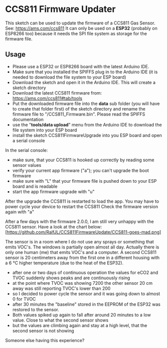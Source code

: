 # CCS811 Firmware Updater
This sketch can be used to update the firmware of a CCS811 Gas Sensor.
See: https://ams.com/ccs811
It can only be used on a **ESP32** (probably on ESP8266 too) because it needs the SPI file system as storage for the firmware file.

## Usage
* Please use a ESP32 or ESP8266 board with the latest Arduino IDE.
* Make sure that you installed the SPIFFS plug in to the Arduino IDE (it is needed to download the file system to your ESP board)
* Download the sketch and open it in the Arduino IDE. This will create a sketch directory
* Download the latest CCS811 firmware from: https://ams.com/ccs811#tab/tools 
* Put the downloaded firmware file into the **data** sub folder (you will have to create that folder first) of the sketch directory and rename the firmware file to "/CCS811_Firmware.bin". Please read the SPIFFS documentation
* use the "**tools/data upload**" menu from the Arduino IDE to download the file system into your ESP board
* install the sketch CCS811FirmwareUpgrade into you ESP board and open a serial console

In the serial console:
* make sure, that your CCS811 is hooked up correctly by reading some sensor values
* verify your current app firmware ("a"); you can't upgrade the boot firmware
* make sure with "L" that your firmware file is pushed down to your ESP board and is readable
* start the app firmware upgrade with "u"

After the upgrade the CCS811 is restarted to load the app. You may have to power cycle your device to restart the CCS811 
Check the firmware version again with "a"

After a few days with the firmware 2.0.0, I am still very unhappy with the CCS811 sensor. Have a look at the chart below:
[https://github.com/RalfJL/CCS811FirmwareUpdate/CCS811-goes-mad.png]

The sensor is in a room where I do not use any sprays or something that emits VOC's. The windows is partially open almost all day. Actually there is only one human (me) that emits VOC's and a computer.
A second CCS811 sensor is 20 centimeters away from the first one in a different housing with a 6 °C higher temperature (due to the heat of the ESP32).
* after one or two days of continuous operation the values for eCO2 and TVOC suddenly shows peaks and are continuously rising
* at the point where TVOC was showing 7200 the other sensor 20 cm away was still reporting TVOC's lower than 200
* so I decided to power cycle the sensor and it was going down to almost 0 for TVOC
* after 30 minutes the "baseline" stored in the EEPROM of the ESP32 was restored to the sensor. 
* Both values spiked up again to fall after around 20 minutes to a low value. Close to what the second sensor shows 
* but the values are climbing again and stay at a high level, that the second sensor is not showing

Someone else having this experience?
